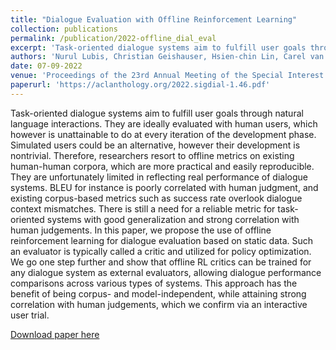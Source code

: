 ```yaml
---
title: "Dialogue Evaluation with Offline Reinforcement Learning"
collection: publications
permalink: /publication/2022-offline_dial_eval
excerpt: 'Task-oriented dialogue systems aim to fulfill user goals through natural language interactions. They are ideally evaluated with human users, which however is unattainable to do at every iteration of the development phase. Simulated users could be an alternative, however their development is nontrivial. Therefore, researchers resort to offline metrics on existing human-human corpora, which are more practical and easily reproducible. They are unfortunately limited in reflecting real performance of dialogue systems. BLEU for instance is poorly correlated with human judgment, and existing corpus-based metrics such as success rate overlook dialogue context mismatches. There is still a need for a reliable metric for task-oriented systems with good generalization and strong correlation with human judgements. In this paper, we propose the use of offline reinforcement learning for dialogue evaluation based on static data. Such an evaluator is typically called a critic and utilized for policy optimization. We go one step further and show that offline RL critics can be trained for any dialogue system as external evaluators, allowing dialogue performance comparisons across various types of systems. This approach has the benefit of being corpus- and model-independent, while attaining strong correlation with human judgements, which we confirm via an interactive user trial.'
authors: 'Nurul Lubis, Christian Geishauser, Hsien-chin Lin, Carel van Niekerk, Michael Heck, Shutong Feng and Milica Gašić'
date: 07-09-2022
venue: 'Proceedings of the 23rd Annual Meeting of the Special Interest Group on Discourse and Dialogue (SigDial 2022)'
paperurl: 'https://aclanthology.org/2022.sigdial-1.46.pdf'
---
```

Task-oriented dialogue systems aim to fulfill user goals through natural language interactions. They are ideally evaluated with human users, which however is unattainable to do at every iteration of the development phase. Simulated users could be an alternative, however their development is nontrivial. Therefore, researchers resort to offline metrics on existing human-human corpora, which are more practical and easily reproducible. They are unfortunately limited in reflecting real performance of dialogue systems. BLEU for instance is poorly correlated with human judgment, and existing corpus-based metrics such as success rate overlook dialogue context mismatches. There is still a need for a reliable metric for task-oriented systems with good generalization and strong correlation with human judgements. In this paper, we propose the use of offline reinforcement learning for dialogue evaluation based on static data. Such an evaluator is typically called a critic and utilized for policy optimization. We go one step further and show that offline RL critics can be trained for any dialogue system as external evaluators, allowing dialogue performance comparisons across various types of systems. This approach has the benefit of being corpus- and model-independent, while attaining strong correlation with human judgements, which we confirm via an interactive user trial.

[Download paper here](https://aclanthology.org/2022.sigdial-1.46.pdf)

